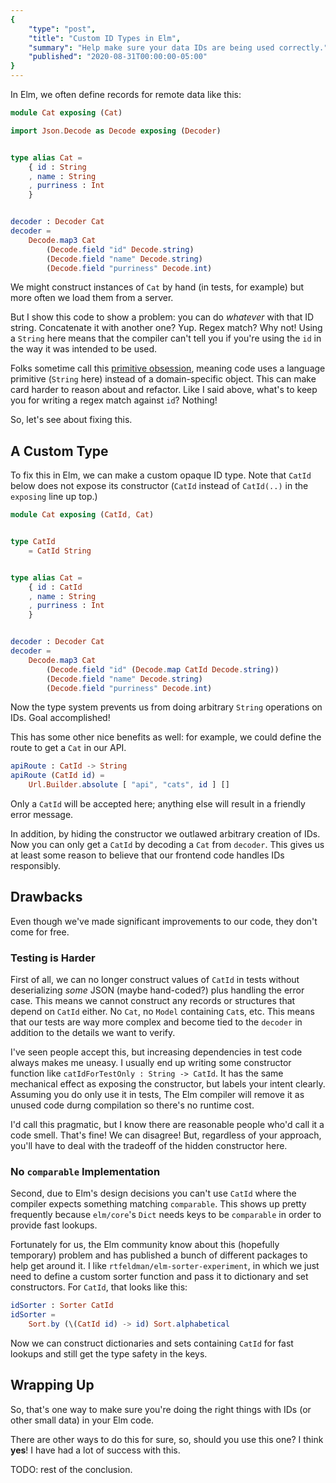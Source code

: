 ```yaml
---
{
    "type": "post",
    "title": "Custom ID Types in Elm",
    "summary": "Help make sure your data IDs are being used correctly.",
    "published": "2020-08-31T00:00:00-05:00"
}
---
```


In Elm, we often define records for remote data like this:

```elm
module Cat exposing (Cat)

import Json.Decode as Decode exposing (Decoder)


type alias Cat =
    { id : String
    , name : String
    , purriness : Int
    }


decoder : Decoder Cat
decoder =
    Decode.map3 Cat
        (Decode.field "id" Decode.string)
        (Decode.field "name" Decode.string)
        (Decode.field "purriness" Decode.int)
```

We might construct instances of `Cat` by hand (in tests, for example) but more often we load them from a server.

But I show this code to show a problem: you can do *whatever* with that ID string.
Concatenate it with another one?
Yup.
Regex match?
Why not!
Using a `String` here means that the compiler can't tell you if you're using the `id` in the way it was intended to be used.

Folks sometime call this [primitive obsession](http://wiki.c2.com/?PrimitiveObsession), meaning code uses a language primitive (`String` here) instead of a domain-specific object.
This can make card harder to reason about and refactor.
Like I said above, what's to keep you for writing a regex match against `id`?
Nothing!

So, let's see about fixing this.

## A Custom Type

To fix this in Elm, we can make a custom opaque ID type.
Note that `CatId` below does not expose its constructor (`CatId` instead of `CatId(..)` in the `exposing` line up top.)

```elm
module Cat exposing (CatId, Cat)


type CatId
    = CatId String


type alias Cat =
    { id : CatId
    , name : String
    , purriness : Int
    }


decoder : Decoder Cat
decoder =
    Decode.map3 Cat
        (Decode.field "id" (Decode.map CatId Decode.string))
        (Decode.field "name" Decode.string)
        (Decode.field "purriness" Decode.int)
```

Now the type system prevents us from doing arbitrary `String` operations on IDs.
Goal accomplished!

This has some other nice benefits as well: for example, we could define the route to get a `Cat` in our API.

```elm
apiRoute : CatId -> String
apiRoute (CatId id) =
    Url.Builder.absolute [ "api", "cats", id ] []
```

Only a `CatId` will be accepted here; anything else will result in a friendly error message.

In addition, by hiding the constructor we outlawed arbitrary creation of IDs.
Now you can only get a `CatId` by decoding a `Cat` from `decoder`.
This gives us at least some reason to believe that our frontend code handles IDs responsibly.

## Drawbacks

Even though we've made significant improvements to our code, they don't come for free.

### Testing is Harder

First of all, we can no longer construct values of `CatId` in tests without deserializing *some* JSON (maybe hand-coded?) plus handling the error case.
This means we cannot construct any records or structures that depend on `CatId` either.
No `Cat`, no `Model` containing `Cat`s, etc.
This means that our tests are way more complex and become tied to the `decoder` in addition to the details we want to verify.

I've seen people accept this, but increasing dependencies in test code always makes me uneasy.
I usually end up writing some constructor function like `catIdForTestOnly : String -> CatId`.
It has the same mechanical effect as exposing the constructor, but labels your intent clearly.
Assuming you do only use it in tests, The Elm compiler will remove it as unused code durng compilation so there's no runtime cost.

I'd call this pragmatic, but I know there are reasonable people who'd call it a code smell.
That's fine!
We can disagree!
But, regardless of your approach, you'll have to deal with the tradeoff of the hidden constructor here.

### No `comparable` Implementation

Second, due to Elm's design decisions you can't use `CatId` where the compiler expects something matching `comparable`.
This shows up pretty frequently because `elm/core`'s `Dict` needs keys to be `comparable` in order to provide fast lookups.

Fortunately for us, the Elm community know about this (hopefully temporary) problem and has published a bunch of different packages to help get around it.
I like `rtfeldman/elm-sorter-experiment`, in which we just need to define a custom sorter function and pass it to dictionary and set constructors.
For `CatId`, that looks like this:

```elm
idSorter : Sorter CatId
idSorter =
    Sort.by (\(CatId id) -> id) Sort.alphabetical
```

Now we can construct dictionaries and sets containing `CatId` for fast lookups and still get the type safety in the keys.

## Wrapping Up

So, that's one way to make sure you're doing the right things with IDs (or other small data) in your Elm code.

There are other ways to do this for sure, so, should you use this one?
I think **yes**!
I have had a lot of success with this.

TODO: rest of the conclusion.
